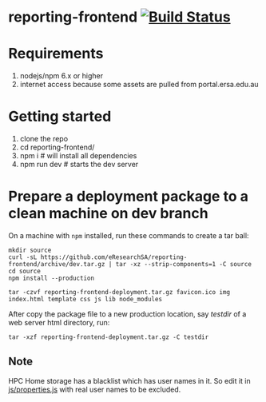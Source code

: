 # reporting-frontend [![Build Status](https://travis-ci.org/eResearchSA/reporting-frontend.svg)](https://travis-ci.org/eResearchSA/reporting-frontend)

# Requirements
 1. nodejs/npm 6.x or higher
 1. internet access because some assets are pulled from portal.ersa.edu.au

# Getting started
 1. clone the repo
 1. cd reporting-frontend/
 1. npm i # will install all dependencies
 1. npm run dev # starts the dev server

# Prepare a deployment package to a clean machine on dev branch

On a machine with `npm` installed, run these commands to create a tar ball:

```shell
mkdir source
curl -sL https://github.com/eResearchSA/reporting-frontend/archive/dev.tar.gz | tar -xz --strip-components=1 -C source
cd source
npm install --production

tar -czvf reporting-frontend-deployment.tar.gz favicon.ico img index.html template css js lib node_modules
```

After copy the package file to a new production location, say *testdir* of a web server html directory, run:

`tar -xzf reporting-frontend-deployment.tar.gz -C testdir`

## Note
HPC Home storage has a blacklist which has user names in it. So edit it in [js/properties.js](js/properties.js)
with real user names to be excluded.

